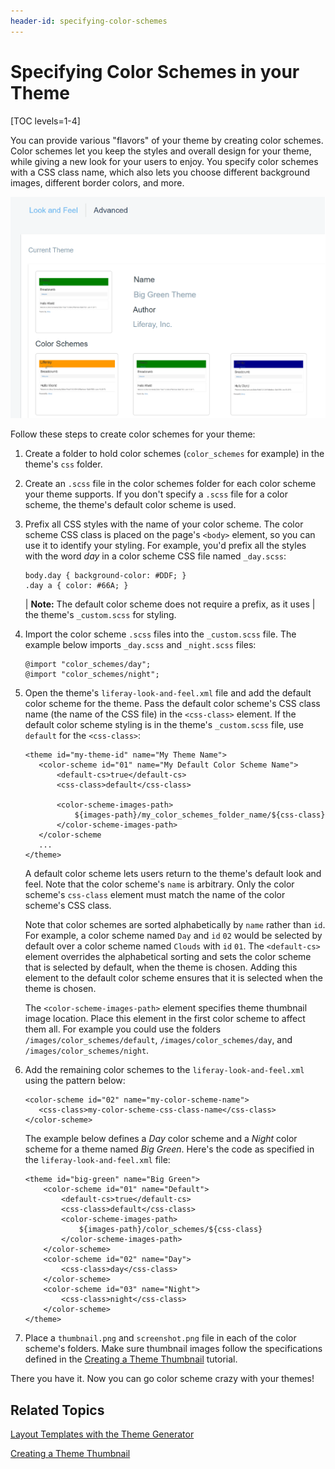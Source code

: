 ```yaml
---
header-id: specifying-color-schemes
---
```


# Specifying Color Schemes in your Theme

[TOC levels=1-4]

You can provide various "flavors" of your theme by creating color schemes. Color
schemes let you keep the styles and overall design for your theme, while giving
a new look for your users to enjoy. You specify color schemes with a CSS class
name, which also lets you choose different background images, different border
colors, and more.
 
![Figure 1: You can offer eye-pleasing color schemes for your themes.](../../../images/theme-color-schemes.png)

Follow these steps to create color schemes for your theme:

1.  Create a folder to hold color schemes (`color_schemes` for example) in the 
    theme's `css` folder.
 
2.  Create an `.scss` file in the color schemes folder for each color scheme 
    your theme supports. If you don't specify a `.scss` file for a color scheme, 
    the theme's default color scheme is used.

3.  Prefix all CSS styles with the name of your color scheme. The color scheme
    CSS class is placed on the page's `<body>` element, so you can use it to
    identify your styling. For example, you'd prefix all the styles with the
    word *day* in a color scheme CSS file named `_day.scss`: 

        body.day { background-color: #DDF; }
        .day a { color: #66A; }

    | **Note:** The default color scheme does not require a prefix, as it uses
    | the theme's `_custom.scss` for styling.

4.  Import the color scheme `.scss` files into the `_custom.scss` file. The 
    example below imports `_day.scss` and `_night.scss` files:

        @import "color_schemes/day";
        @import "color_schemes/night";

5.  Open the theme's `liferay-look-and-feel.xml` file and add the default color 
    scheme for the theme. Pass the default color scheme's CSS class name 
    (the name of the CSS file) in the `<css-class>` element. If the default color 
    scheme styling is in the theme's `_custom.scss` file, use `default` 
    for the `<css-class>`:

        <theme id="my-theme-id" name="My Theme Name">
           <color-scheme id="01" name="My Default Color Scheme Name">
               <default-cs>true</default-cs>
               <css-class>default</css-class>
               
               <color-scheme-images-path>
                   ${images-path}/my_color_schemes_folder_name/${css-class}
               </color-scheme-images-path>
           </color-scheme
           ...
        </theme>

    A default color scheme lets users return to the theme's default look and
    feel. Note that the color scheme's `name` is arbitrary. Only the color
    scheme's `css-class` element must match the name of the color scheme's CSS
    class.
 
    Note that color schemes are sorted alphabetically by `name` rather than `id`. 
    For example, a color scheme named `Day` and `id` `02` would be selected by 
    default over a color scheme named `Clouds` with `id` `01`. The `<default-cs>` 
    element overrides the alphabetical sorting and sets the color scheme that is 
    selected by default, when the theme is chosen. Adding this element to the 
    default color scheme ensures that it is selected when the theme is chosen.
 
    The `<color-scheme-images-path>` element specifies theme thumbnail image
    location. Place this element in the first color scheme to affect them all.
    For example you could use the folders `/images/color_schemes/default`,
    `/images/color_schemes/day`, and `/images/color_schemes/night`. 
 
6.  Add the remaining color schemes to the `liferay-look-and-feel.xml` using 
    the pattern below:
 
        <color-scheme id="02" name="my-color-scheme-name">
           <css-class>my-color-scheme-css-class-name</css-class>
        </color-scheme>

    The example below defines a *Day* color scheme and a *Night* color scheme 
    for a theme named *Big Green*. Here's the code as specified in the
    `liferay-look-and-feel.xml` file:

        <theme id="big-green" name="Big Green">
            <color-scheme id="01" name="Default">
                <default-cs>true</default-cs>
                <css-class>default</css-class>
                <color-scheme-images-path>
                    ${images-path}/color_schemes/${css-class}
                </color-scheme-images-path>
            </color-scheme>
            <color-scheme id="02" name="Day">
                <css-class>day</css-class>
            </color-scheme>
            <color-scheme id="03" name="Night">
                <css-class>night</css-class>
            </color-scheme>
        </theme>

7.  Place a `thumbnail.png` and `screenshot.png` file in each of the color 
    scheme's folders. Make sure thumbnail images follow the specifications 
    defined in the [Creating a Theme Thumbnail](/docs/7-0/tutorials/-/knowledge_base/t/creating-a-theme-thumbnail) 
    tutorial.

There you have it. Now you can go color scheme crazy with your themes!

## Related Topics

[Layout Templates with the Theme Generator](/docs/7-0/tutorials/-/knowledge_base/t/creating-layout-templates-with-the-themes-generator-0)

[Creating a Theme Thumbnail](/docs/7-0/tutorials/-/knowledge_base/t/creating-a-theme-thumbnail)
